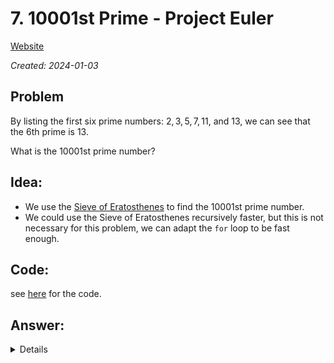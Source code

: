 # 7. $10001$st Prime - Project Euler

[Website](https://projecteuler.net/problem=7)

_Created: 2024-01-03_

## Problem
By listing the first six prime numbers: $2, 3, 5, 7, 11$, and $13$, we can see that the $6$th prime is $13$.

What is the $10001$st prime number?

## Idea:
- We use the [Sieve of Eratosthenes](https://en.wikipedia.org/wiki/Sieve_of_Eratosthenes) to find the $10001$st prime number.
- We could use the Sieve of Eratosthenes recursively faster, but this is not necessary for this problem, we can adapt the `for` loop to be fast enough.

## Code:
see [here]() for the code.

## Answer:

<details>
104743
<details>
